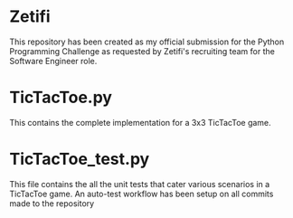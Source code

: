 # Zetifi
 This repository has been created as my official submission for the Python Programming Challenge as requested by Zetifi's recruiting team for the Software Engineer role.
 
# TicTacToe.py
 This contains the complete implementation for a 3x3 TicTacToe game.
 
# TicTacToe_test.py
 This file contains the all the unit tests that cater various scenarios in a TicTacToe game.
 An auto-test workflow has been setup on all commits made to the repository
